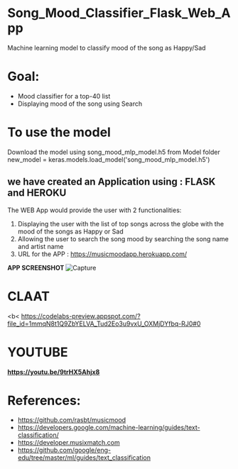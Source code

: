 
# Song_Mood_Classifier_Flask_Web_App <br>
Machine learning model to classify mood of the song as Happy/Sad <br>

# Goal: <br>
- Mood classifier for a top-40 list <br>
- Displaying mood of the song using Search <br>

# To use the model 
Download the model using song_mood_mlp_model.h5 from Model folder <br>
new_model = keras.models.load_model('song_mood_mlp_model.h5') <br>

## we have created an Application using : FLASK and HEROKU <br>
The WEB App would provide the user with 2 functionalities: <br>
1. Displaying the user with the list of top songs across the globe with the mood of the songs as Happy or Sad <br>
2. Allowing the user to search the song mood by searching the song name and artist name <br>
3. URL for the APP : https://musicmoodapp.herokuapp.com/ <br>

<b> APP SCREENSHOT </b>
![Capture](https://user-images.githubusercontent.com/37238004/55662335-341b3580-57e0-11e9-8a41-d2a723c7c4d0.JPG)

# CLAAT
<b< https://codelabs-preview.appspot.com/?file_id=1mmqN8t1Q9ZbYELVA_Tud2Eo3u9vxU_OXMjDYfbq-RJ0#0 </b>

# YOUTUBE 
<b> https://youtu.be/9trHX5Ahjx8 </b>

# References:
- https://github.com/rasbt/musicmood
- https://developers.google.com/machine-learning/guides/text-classification/
- https://developer.musixmatch.com
- https://github.com/google/eng-edu/tree/master/ml/guides/text_classification
